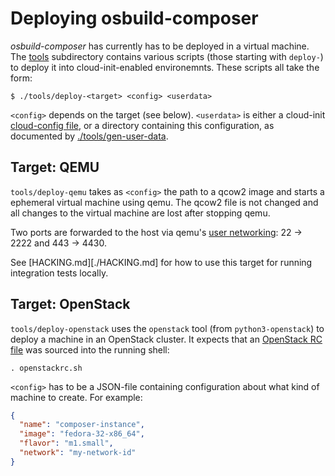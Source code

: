 # Deploying osbuild-composer

*osbuild-composer* has currently has to be deployed in a virtual machine. The
[tools](./tools) subdirectory contains various scripts (those starting with
`deploy-`) to deploy it into cloud-init-enabled environemnts. These scripts all
take the form:

    $ ./tools/deploy-<target> <config> <userdata>

`<config>` depends on the target (see below). `<userdata>` is either a
cloud-init [cloud-config file][cloud-config], or a directory containing
this configuration, as documented by [./tools/gen-user-data][gen-user-data].

[gen-user-data]: ./tools/gen-user-data
[cloud-config]: https://cloudinit.readthedocs.io/en/latest/topics/format.html#cloud-config-data


## Target: QEMU

`tools/deploy-qemu` takes as `<config>` the path to a qcow2 image and starts a
ephemeral virtual machine using qemu. The qcow2 file is not changed and all
changes to the virtual machine are lost after stopping qemu.

Two ports are forwarded to the host via qemu's [user networking][qemu-network]:
22 → 2222 and 443 → 4430.

See [HACKING.md][./HACKING.md] for how to use this target for running
integration tests locally.

[qemu-network]: https://wiki.qemu.org/Documentation/Networking#User_Networking_.28SLIRP.29


## Target: OpenStack

`tools/deploy-openstack` uses the `openstack` tool (from `python3-openstack`)
to deploy a machine in an OpenStack cluster. It expects that an [OpenStack RC
file][openstackrc] was sourced into the running shell:

    . openstackrc.sh

`<config>` has to be a JSON-file containing configuration about what kind of
machine to create. For example:

```json
{
  "name": "composer-instance",
  "image": "fedora-32-x86_64",
  "flavor": "m1.small",
  "network": "my-network-id"
}
```

[openstackrc]: https://docs.openstack.org/newton/admin-guide/common/cli-set-environment-variables-using-openstack-rc.html
